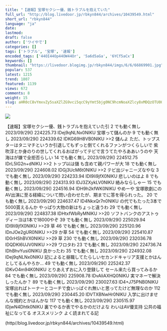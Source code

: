 ```yaml
---
title: "【速報】宝塚セクシー優、銭トラブルを抱えていた"
full_url: "http://blog.livedoor.jp/rbkyn844/archives/10439549.html"
short_url: "rbkyn844"
language: "ja"
date: 
lastmod: 
draft: false
author: ['ワイやで']
categories: []
tags: ['トラブル', '宝塚', '速報']
encoded_tags: ['44OI44Op44OW44Or', '5a6d5aGa', '6YCf5aCx']
keywords: []
thumbnail: "https://livedoor.blogimg.jp/rbkyn844/imgs/6/6/66869901.jpg"
popular: 537
latest: 1215
trend: 1807
featured: 1139
views: 672
comments: 8
weight: 15
slug: aHR0cC8vYmxvZy5saXZlZG9vci5qcC9yYmt5bjg0NC9hcmNoaXZlcy8xMDQzOTU0OS5odG1s
---
```


![](https://livedoor.blogimg.jp/rbkyn844/imgs/6/6/66869901.jpg)

【速報】宝塚セクシー優、銭トラブルを抱えていた引 2 でも動く無し 2023/09/29() 224225.73 IDej9qNLNx0NIKU 宝塚って儲んのか 9 でも動く無し 2023/09/29() 224339.62 IDKG69H8VB0NIKU >>2 儲んよ ただ、トップスターはタニマチというか引退してもずっと倒てくれるファンがつくらしいで 紫吹淳とか身のりの世してくれるおばがってテビで言うてたやろああいうのや 天海はが嫌で全拒否らしい 14 でも動く無し 2023/09/29() 224512.75 IDrL5IG2n+dNIKU >>2 トップ以は儲 も含めて親パワーが大 18 でも動く無し 2023/09/29() 224608.02 IDGj3UcM6t0NIKU >>2 テビ出ジャニーズなやな 3 でも動く無し 2023/09/29() 224233.94 IDI9li9jfX0NIKU 悲しいのはよ 8 でも動く無し 2023/09/29() 224313.93 IDJ3ZXykLV0NIKU 絡みならしゃー 15 でも動く無し 2023/09/29() 224516.94 IDH9h2kfWK0NIKU やめーや 宝塚歌劇にのAV出演に至る経緯について問い合わせたが、期までに答を得られった。 20 でも動く無し 2023/09/29() 224637.47 ID4NkxQr7n0NIKU の代でもたった3本で5000貰えるんか やっぱり大物の新はちょっと違うわ 29 でも動く無し 2023/09/29() 224837.38 IDHtxfWbRyMNIKU >>20 ソフトバンクのアストゥディーヨは1本で18000やぞ 39 でも動く無し 2023/09/29() 225029.94 IDI9li9jfX0NIKU >>29 草 46 でも動く無し 2023/09/29() 225120.96 IDnJOe2gUR0NIKU >>29 か草 54 でも動く無し 2023/09/29() 225410.87 ID0rHShBVX0NIKU >>29 草 230 でも動く無し 2023/09/29() 232036.78 IDQDKl6UJV0NIKU >>29 ワロタわ 23 でも動く無し 2023/09/29() 224736.74 IDhBhvYusi0NIKU 良かったわ 35 でも動く無し 2023/09/29() 224932.08 IDej9qNLNx0NIKU 記によると昼職してたらしいセカンドキャリア支援とかはんとしてるんやろか… 49 でも動く無し 2023/09/29() 225242.37 IDKvO4m94K0NIKU とりあえずおに入り登録して セール来たら買ってみるか 84 でも動く無し 2023/09/29() 225908.78 IDvAliAXHQ0NIKU 実マネーで解決しったんか？ 89 でも動く無し 2023/09/29() 230027.63 ID4+J75PNB0NIKU 宝塚出ればトーナーとコーチで食いっぱぐれ無いと思ってたけど無理なのか 112 でも動く無し 2023/09/29() 230445.20 IDVTXBNwHr0NIKU 入学に出けませんな規約とかはんかな 117 でも動く無し 2023/09/29() 230515.97 IDjwN4Dhtk0NIKU 裏でやるか表でやるかのだけよな わいはAV優支持 公共の福祉になってる オススメリンク よく読まれてる記

(http//blog.livedoor.jp/rbkyn844/archives/10439549.html)
